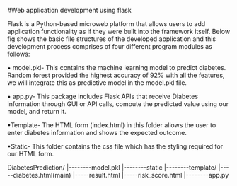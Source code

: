 #Web application development using flask

Flask is a Python-based microweb platform that allows users to add application functionality as if they were built into the framework itself. Below fig shows the basic file structures of the developed application and this development process comprises of four different program modules as follows:

• model.pkl- This contains the machine learning model to predict diabetes. Random forest provided the highest accuracy of 92% with all the features, we will integrate this as predictive model in the model.pkl file.

• app.py- This package includes Flask APIs that receive Diabetes information through GUI or API calls, compute the predicted value using our model, and return it.

•Template- The HTML form (index.html) in this folder allows the user to enter diabetes information and shows the expected outcome.

•Static- This folder contains the css file which has the styling required for our HTML form.

DiabetesPrediction/
			|--------model.pkl
			|--------static
			|--------template/
				|-----diabetes.html(main)
				|-----result.html
				|-----risk_score.html
			|--------app.py

